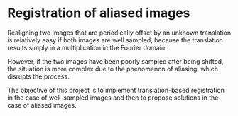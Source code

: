 # Registration of aliased images

Realigning two images that are periodically offset by an unknown translation is relatively easy if both images are well sampled, because the translation results simply in a multiplication in the Fourier domain.

However, if the two images have been poorly sampled after being shifted, the situation is more complex due to the phenomenon of aliasing, which disrupts the process.

The objective of this project is to implement translation-based registration in the case of well-sampled images and then to propose solutions in the case of aliased images.


